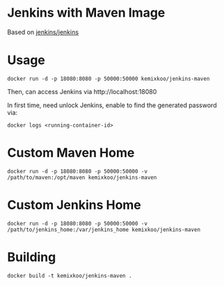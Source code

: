# Jenkins with Maven Image

Based on [jenkins/jenkins](https://hub.docker.com/r/jenkins/jenkins/)

# Usage
```
docker run -d -p 18080:8080 -p 50000:50000 kemixkoo/jenkins-maven
```
Then, can access Jenkins via http://localhost:18080

In first time, need unlock Jenkins, enable to find the generated password via:
```
docker logs <running-container-id>
```

# Custom Maven Home
```
docker run -d -p 18080:8080 -p 50000:50000 -v /path/to/maven:/opt/maven kemixkoo/jenkins-maven
```

# Custom Jenkins Home
```
docker run -d -p 18080:8080 -p 50000:50000 -v /path/to/jenkins_home:/var/jenkins_home kemixkoo/jenkins-maven
```

# Building
```
docker build -t kemixkoo/jenkins-maven .
```

